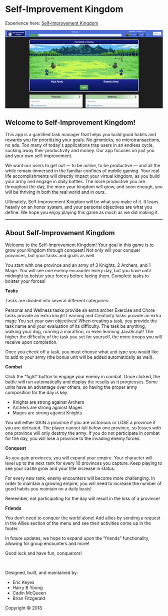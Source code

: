 # Self-Improvement Kingdom

Experience here: [Self-Improvement Kingdom](https://glacial-wave-11290.herokuapp.com/)

![image](public/images/readme-screenshot.png)

## Welcome to Self-Improvement Kingdom!

This app is a gamified task manager that helps you build good habits and rewards you for prioritizing your goals. No gimmicks, no microtransactions, no ads. Too many of today's applications trap users in an endless cycle, sucking away their productivity and money. Our app focuses on just you and your own self-improvement.

We want our users to get out — to be active, to be productive — and all the while remain immersed in the familiar confines of mobile gaming. Your real life accomplishments will directly impact your virtual kingdom, as you build your army and engage in daily battles. The more productive you are throughout the day, the more your kingdom will grow, and soon enough, you will be thriving in both the real world and in ours.

Ultimately, Self-Improvement Kingdom will be what you make of it. It leans heavily on an honor system, and your personal objectives are what you define. We hope you enjoy playing this game as much as we did making it.

<hr>

## About Self-Improvement Kingdom

Welcome to the Self-Improvement Kingdom! Your goal in this game is to grow your Kingdom through conquest! Not only will your conquer provinces, but your tasks and goals as well.

You start with one province and an army of 3 Knights, 2 Archers, and 1 Mage. You will see one enemy encounter every day, but you have until midnight to bolster your forces before facing them. Complete tasks to bolster your forces!

**Tasks**

Tasks are divided into several different categories:

Personal and Wellness tasks provide an extra archer
Exercise and Chore tasks provide an extra knight
Learning and Creativity tasks provide an extra mage
You set your own objectives! When creating a task, you provide the task name and your evaluation of its difficulty. The task be anything, walking your dog, running a marathon, or even learning JavaScript! The higher the difficulty of the task you set for yourself, the more troops you will receive upon completion.

Once you check off a task, you must choose what unit type you would like to add to your army (the bonus unit will be added automatically as well).

**Combat**

Click the “fight” button to engage your enemy in combat. Once clicked, the battle will run automatically and display the results as it progresses. Some units have an advantage over others, so having the proper army composition for the day is key.

* Knights are strong against Archers
* Archers are strong against Mages
* Mages are strong against Knights

You will either GAIN a province if you are victorious or LOSE a province if you are defeated. The player cannot fall below one province, so losses with one province will only destroy the army. If you do not participate in combat for the day, you will lose a province to the invading enemy forces.

**Conquest**

As you gain provinces, you will expand your empire. Your character will level up to the next rank for every 10 provinces you capture. Keep playing to see your castle grow and your title increase in status.

For every new rank, enemy encounters will become more challenging. In order to maintain a growing empire, you will need to increase the number of good habits you maintain on a daily basis!

Remember, not participating for the day will result in the loss of a province!

**Friends**

You don’t need to conquer the world alone! Add allies by sending a request in the Allies section of the menu and see their activities come up in the footer.

In future updates, we hope to expand upon the “friends” functionality, allowing for group encounters and more!

Good luck and have fun, conquerors!

&nbsp;

Designed, built, and maintained by:

* Eric Keyes
* Harry B Young
* Cadin McQueen
* Brian Fitzgerald

Copyright &#169; 2018